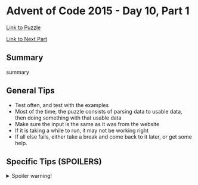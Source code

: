 # Advent of Code 2015 - Day 10, Part 1

[Link to Puzzle](https://adventofcode.com/2015/day/10)

[Link to Next Part](https://github.com/CodingAP/unofficial-aoc-syllabus/blob/main/years/2015/day10/part2.md)

## Summary
summary

## General Tips
- Test often, and test with the examples
- Most of the time, the puzzle consists of parsing data to usable data, then doing something with that usable data
- Make sure the input is the same as it was from the website
- If it is taking a while to run, it may not be working right
- If all else fails, either take a break and come back to it later, or get some help.

## Specific Tips (SPOILERS)
<details> <summary>Spoiler warning!</summary>

specific tips

</details>